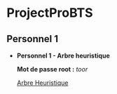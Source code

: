 #    ProjectProBTS

##    Personnel 1
- **Personnel 1 - Arbre heuristique**
    
    **Mot de passe root :** *toor*
  
    
    [Arbre Heuristique](AtelierProBts_arbreHeuristique.pdf)